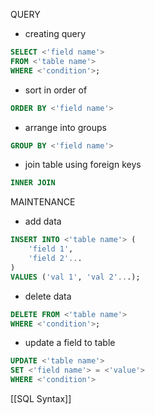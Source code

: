 
QUERY

- creating query
~~~sql
SELECT <'field name'>
FROM <'table name'>
WHERE <'condition'>;
~~~

- sort in order of
~~~sql
ORDER BY <'field name'>
~~~

- arrange into groups
~~~sql
GROUP BY <'field name'>
~~~

- join table using foreign keys
~~~sql
INNER JOIN
~~~


MAINTENANCE

- add data
~~~sql
INSERT INTO <'table name'> (
	'field 1',
	'field 2'...
)
VALUES ('val 1', 'val 2'...);
~~~

- delete data
~~~sql
DELETE FROM <'table name'>
WHERE <'condition'>;
~~~

- update a field to table
~~~sql
UPDATE <'table name'>
SET <'field name'> = <'value'>
WHERE <'condition'>
~~~


[[SQL Syntax]]